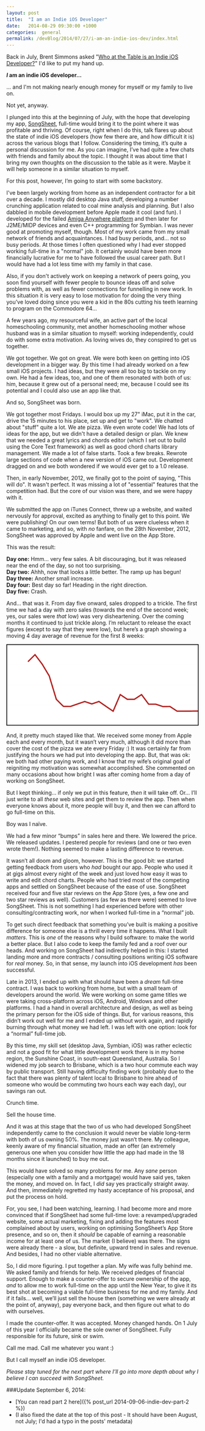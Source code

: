 ```yaml
---
layout: post
title:  "I am an Indie iOS Developer"
date:   2014-08-29 09:30:00 +1000
categories:  general
permalink: /devBlog/2014/07/27/i-am-an-indie-ios-dev/index.html
---
```


Back in July, Brent Simmons asked "[Who at the Table is an Indie iOS Developer?][1]" I'd like to put my hand up.

___I_ am an indie iOS developer…__

… and I'm not making nearly enough money for myself or my family to live on.

Not yet, anyway.

I plunged into this at the beginning of July, with the hope that developing my app, [SongSheet][2], full-time would bring it to the point where it was profitable and thriving. Of course, right when I do this, talk flares up about the state of indie iOS developers (how few there are, and how difficult it is) across the various blogs that I follow. Considering the timing, it’s quite a personal discussion for me. As you can imagine, I’ve had quite a few chats with friends and family about the topic. I thought it was about time that I  bring my own thoughts on the discussion to the table as it were. Maybe it will help someone in a similar situation to myself.

For this post, however, I’m going to start with some backstory.

I've been largely working from home as an independent contractor for a bit over a decade. I mostly did desktop Java stuff, developing a number crunching application related to coal mine analysis and planning. But I also dabbled in mobile development before Apple made it cool (and fun). I developed for the failed [Amiga Anywhere platform][3] and then later for J2ME/MIDP devices and even C++ programming for Symbian. I was never good at promoting myself, though. Most of my work came from my small network of friends and acquaintances. I had busy periods, and… not so busy periods. At those times I often questioned why I had ever stopped working full-time in a "normal" job. It certainly would have been more financially lucrative for me to have followed the usual career path. But I would have had a lot less time with my family in that case.

Also, if you don't actively work on keeping a network of peers going, you soon find yourself with fewer people to bounce ideas off and solve problems with, as well as fewer connections for funnelling in new work. In this situation it is very easy to lose motivation for doing the very thing you’ve loved doing since you were a kid in the 80s cutting his teeth learning to program on the Commodore 64…

A few years ago, my resourceful wife, an active part of the local homeschooling community, met another homeschooling mother whose husband was in a similar situation to myself: working independently, could do with some extra motivation. As loving wives do, they conspired to get us together.

We got together. We got on great. We were both keen on getting into iOS development in a bigger way. By this time I had already worked on a few small iOS projects. I had ideas, but they were all too big to tackle on my own. He had a few ideas, too, and one of them resonated with both of us: him, because it grew out of a personal need; me, because I could see its potential and I could also use an app like that.

And so, SongSheet was born.

We got together most Fridays. I would box up my 27" iMac, put it in the car, drive the 15 minutes to his place, set up and get to "work". We chatted about "stuff" quite a lot. We ate pizza. We even wrote code! We had lots of ideas for the app, but we didn't have a detailed design or plan. We knew that we needed a great lyrics and chords editor (which I set out to build using the Core Text framework) as well as good chord charts library management. We made a lot of false starts. Took a few breaks. Rewrote large sections of code when a new version of iOS came out. Development dragged on and we both wondered if we would ever get to a 1.0 release.

Then, in early November, 2012, we finally got to the point of saying, "This will do". It wasn't perfect. It was missing a lot of "essential" features that the competition had. But the core of our vision was there, and we were happy with it.

We submitted the app on iTunes Connect, threw up a website, and waited nervously for approval, excited as anything to finally get to this point. We were publishing! On our own terms! But both of us were clueless when it came to marketing, and so, with _no_ fanfare, on the 28th November, 2012, SongSheet was approved by Apple and went live on the App Store.

This was the result:

__Day one:__ Hmm… very few sales. A bit discouraging, but it was released near the end of the day, so not too surprising.
<br/>__Day two:__ Ahhh, now that looks a little better. The ramp up has begun!
<br/>__Day three:__ Another small increase.
<br/>__Day four:__ Best day so far! Heading in the right direction.
<br/>__Day five:__ Crash.

And… that was it. From day five onward, sales dropped to a trickle. The first time we had a day with zero sales (towards the end of the second week; yes, our sales were _that_ low) was very disheartening. Over the coming months it continued to just trickle along. I’m reluctant to release the exact figures (except to say that they were low), but here’s a graph showing a moving 4 day average of revenue for the first 8 weeks:

![First 8 week revenue, moving 4 day average](/images/songsheet-revenue-first-8-weeks.png)

And, it pretty much stayed like that. We received some money from Apple each and every month, but it wasn’t very much, although it did more than cover the cost of the pizza we ate every Friday :) It was certainly far from justifying the hours we had put into developing the app. But, that was ok: we both had other paying work, and I know that my wife’s original goal of reigniting my motivation was somewhat accomplished. She commented on many occasions about how bright I was after coming home from a day of working on SongSheet.

But I kept thinking… if only we put in this feature, _then_ it will take off. Or… I’ll just write to all _these_ web sites and get them to review the app. Then when everyone knows about it, more people will buy it, and then we can afford to go full-time on this.

Boy was I naïve.

We had a few minor “bumps” in sales here and there. We lowered the price. We released updates. I pestered people for reviews (and one or two even wrote them!). Nothing seemed to make a lasting difference to revenue.

It wasn’t all doom and gloom, however. This is the good bit: we started getting feedback from users who _had_ bought our app. People who used it at gigs almost every night of the week and just loved how easy it was to write and edit chord charts. People who had tried most of the competing apps and settled on SongSheet because of the ease of use. SongSheet received four and five star reviews on the App Store (yes, a few one and two star reviews as well). Customers (as few as there were) seemed to love SongSheet. This is not something I had experienced before with other consulting/contracting work, nor when I worked full-time in a “normal” job.

To get such direct feedback that something you’ve built is making a positive difference for someone else is a thrill every time it happens. What I built _matters_. This is _one_ of the reasons why I build software: to make the world a better place. But I also code to keep the family fed and a roof over our heads. And working on SongSheet had indirectly helped in this: I started landing more and more contracts / consulting positions writing iOS software for _real_ money. So, in that sense, my launch into iOS development _has_ been successful.

Late in 2013, I ended up with what should have been a _dream_ full-time contract. I was back to working from home, but with a small team of developers around the world. We were working on some game titles we were taking cross-platform across iOS, Android, Windows and other platforms. I had a hand in overall architecture and design, as well as being the primary person for the iOS side of things. But, for various reasons, this didn’t work out well for me and I ended up without work again, and rapidly burning through what money we had left. I was left with one option: look for a “normal” full-time job.

By this time, my skill set (desktop Java, Symbian, iOS) was rather eclectic and not a good fit for what little development work there is in my home region, the Sunshine Coast, in south-east Queensland, Australia. So I widened my job search to Brisbane, which is a two hour commute each way by public transport. Still having difficulty finding work (probably due to the fact that there was plenty of talent local to Brisbane to hire ahead of someone who would be commuting two hours each way each day), our savings ran out.

Crunch time.

Sell the house time.

And it was at this stage that the two of us who had developed SongSheet independently came to the conclusion it would never be viable long-term with both of us owning 50%. The money just wasn’t there. My colleague, keenly aware of my financial situation, made an offer (an extremely generous one when you consider how little the app had made in the 18 months since it launched) to buy me out.

This would have solved so many problems for me. Any _sane_ person (especially one with a family and a mortgage) would have said yes, taken the money, and moved on. In fact, I _did_ say yes practically straight away. And then, immediately regretted my hasty acceptance of his proposal, and put the process on hold.

For, you see, I had been watching, learning. I had become more and more convinced that if SongSheet had some full-time love: a revamped/upgraded website, some actual marketing, fixing and adding the features most complained about by users, working on optimising SongSheet’s App Store presence, and so on, then it _should_ be capable of earning a reasonable income for at least one of us. The market (I believe) was there. The signs were already there - a slow, but definite, upward trend in sales and revenue. And besides, I had no other viable alternative.

So, I did more figuring. I put together a plan. My wife was fully behind me. We asked family and friends for help. We received pledges of financial support. Enough to make a counter-offer to secure ownership of the app, _and_ to allow me to work full-time on the app until the New Year, to give it its best shot at becoming a viable full-time business for me and my family. And if it fails… well, we’ll just sell the house then (something we were already at the point of, anyway), pay everyone back, and then figure out what to do with ourselves.

I made the counter-offer. It was accepted. Money changed hands. On 1 July of this year I officially became the sole owner of SongSheet. Fully responsible for its future, sink or swim.

Call me mad. Call me whatever you want :)

But I call myself an indie iOS developer.

_Please stay tuned for the next part where I’ll go into more depth about why I believe I can succeed with SongSheet._

###Update September 6, 2014:

* [You can read part 2 here]({% post_url 2014-09-06-indie-dev-part-2 %})
* (I also fixed the date at the top of this post - It should have been August, not July; I'd had a typo in the posts' metadata)


[1]:http://inessential.com/2014/07/25/who_at_the_table_is_an_indie_ios_develop
[2]:http://songsheetapp.com
[3]:http://www.amigahistory.co.uk/amigade.html
